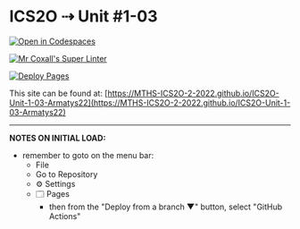 # ICS2O ⇢ Unit #1-03

[![Open in Codespaces](https://classroom.github.com/assets/launch-codespace-f4981d0f882b2a3f0472912d15f9806d57e124e0fc890972558857b51b24a6f9.svg)](https://classroom.github.com/open-in-codespaces?assignment_repo_id=10133553)

[![Mr Coxall's Super Linter](https://github.com/MTHS-ICS2O-2-2022/ICS2O-Unit-1-03-Armatys22/workflows/Mr%20Coxall's%20Super%20Linter/badge.svg)](https://github.com/MTHS-ICS2O-2-2022/ICS2O-Unit-1-03-Armatys22/actions)

[![Deploy Pages](https://github.com/MTHS-ICS2O-2-2022/ICS2O-Unit-1-03-Armatys22/workflows/Deploy%20Pages/badge.svg)](https://github.com/MTHS-ICS2O-2-2022/ICS2O-Unit-1-03-Armatys22/actions)

This site can be found at: [https://MTHS-ICS2O-2-2022.github.io/ICS2O-Unit-1-03-Armatys22](https://MTHS-ICS2O-2-2022.github.io/ICS2O-Unit-1-03-Armatys22)

---

**NOTES ON INITIAL LOAD:**
- remember to goto on the menu bar:
  - File
  - Go to Repository
  - ⚙ Settings
  - 🗔 Pages
    - then from the "Deploy from a branch ▼" button, select "GitHub Actions"
